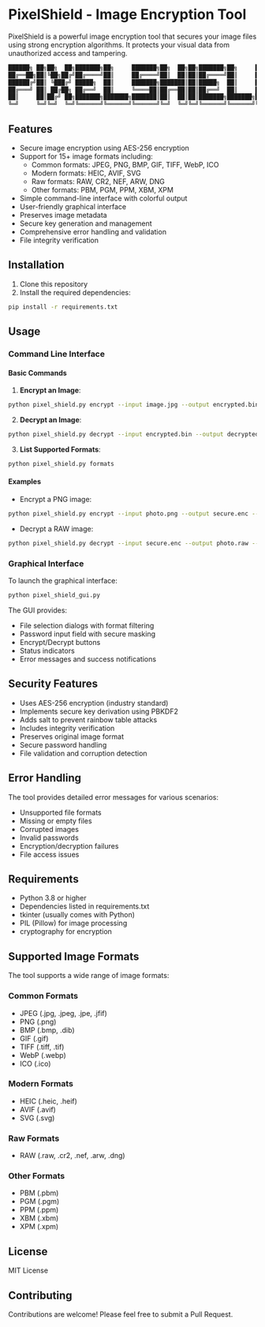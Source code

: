 # PixelShield - Image Encryption Tool

PixelShield is a powerful image encryption tool that secures your image files using strong encryption algorithms. It protects your visual data from unauthorized access and tampering.


```bash
██████╗ ██╗██╗  ██╗███████╗██╗     ███████╗██╗  ██╗██╗███████╗██╗     ██████╗ 
██╔══██╗██║╚██╗██╔╝██╔════╝██║     ██╔════╝██║  ██║██║██╔════╝██║     ██╔══██╗
██████╔╝██║ ╚███╔╝ █████╗  ██║     ███████╗███████║██║█████╗  ██║     ██║  ██║
██╔═══╝ ██║ ██╔██╗ ██╔══╝  ██║     ╚════██║██╔══██║██║██╔══╝  ██║     ██║  ██║
██║     ██║██╔╝ ██╗███████╗███████╗███████║██║  ██║██║███████╗███████╗██████╔╝
╚═╝     ╚═╝╚═╝  ╚═╝╚══════╝╚══════╝╚══════╝╚═╝  ╚═╝╚═╝╚══════╝╚══════╝╚═════╝                                                                               
```
## Features

- Secure image encryption using AES-256 encryption
- Support for 15+ image formats including:
  - Common formats: JPEG, PNG, BMP, GIF, TIFF, WebP, ICO
  - Modern formats: HEIC, AVIF, SVG
  - Raw formats: RAW, CR2, NEF, ARW, DNG
  - Other formats: PBM, PGM, PPM, XBM, XPM
- Simple command-line interface with colorful output
- User-friendly graphical interface
- Preserves image metadata
- Secure key generation and management
- Comprehensive error handling and validation
- File integrity verification

## Installation

1. Clone this repository
2. Install the required dependencies:
```bash
pip install -r requirements.txt
```

## Usage

### Command Line Interface

#### Basic Commands

1. **Encrypt an Image**:
```bash
python pixel_shield.py encrypt --input image.jpg --output encrypted.bin --key "your_password"
```

2. **Decrypt an Image**:
```bash
python pixel_shield.py decrypt --input encrypted.bin --output decrypted.jpg --key "your_password"
```

3. **List Supported Formats**:
```bash
python pixel_shield.py formats
```

#### Examples

- Encrypt a PNG image:
```bash
python pixel_shield.py encrypt --input photo.png --output secure.enc --key "mysecret"
```

- Decrypt a RAW image:
```bash
python pixel_shield.py decrypt --input secure.enc --output photo.raw --key "mysecret"
```

### Graphical Interface

To launch the graphical interface:
```bash
python pixel_shield_gui.py
```

The GUI provides:
- File selection dialogs with format filtering
- Password input field with secure masking
- Encrypt/Decrypt buttons
- Status indicators
- Error messages and success notifications

## Security Features

- Uses AES-256 encryption (industry standard)
- Implements secure key derivation using PBKDF2
- Adds salt to prevent rainbow table attacks
- Includes integrity verification
- Preserves original image format
- Secure password handling
- File validation and corruption detection

## Error Handling

The tool provides detailed error messages for various scenarios:
- Unsupported file formats
- Missing or empty files
- Corrupted images
- Invalid passwords
- Encryption/decryption failures
- File access issues

## Requirements

- Python 3.8 or higher
- Dependencies listed in requirements.txt
- tkinter (usually comes with Python)
- PIL (Pillow) for image processing
- cryptography for encryption

## Supported Image Formats

The tool supports a wide range of image formats:

### Common Formats
- JPEG (.jpg, .jpeg, .jpe, .jfif)
- PNG (.png)
- BMP (.bmp, .dib)
- GIF (.gif)
- TIFF (.tiff, .tif)
- WebP (.webp)
- ICO (.ico)

### Modern Formats
- HEIC (.heic, .heif)
- AVIF (.avif)
- SVG (.svg)

### Raw Formats
- RAW (.raw, .cr2, .nef, .arw, .dng)

### Other Formats
- PBM (.pbm)
- PGM (.pgm)
- PPM (.ppm)
- XBM (.xbm)
- XPM (.xpm)

## License

MIT License

## Contributing

Contributions are welcome! Please feel free to submit a Pull Request.

